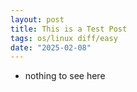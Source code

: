 ```yaml
---
layout: post
title: This is a Test Post
tags: os/linux diff/easy
date: "2025-02-08"
---
```


- nothing to see here